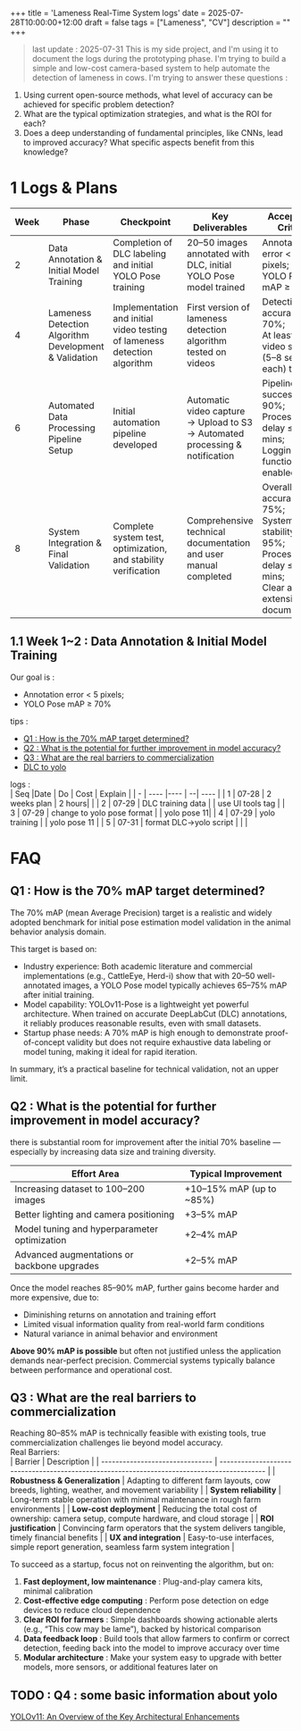 +++
title = 'Lameness Real-Time System logs'
date = 2025-07-28T10:00:00+12:00
draft = false
tags = ["Lameness", "CV"]
description = ""
+++
> last update : 2025-07-31
This is my side project, and I'm using it to document the logs during the prototyping phase. I'm trying to build a simple and low-cost camera-based system to help automate the detection of lameness in cows. I'm trying to answer these questions :   
1. Using current open-source methods, what level of accuracy can be achieved for specific problem detection?  
2. What are the typical optimization strategies, and what is the ROI for each?
3. Does a deep understanding of fundamental principles, like CNNs, lead to improved accuracy? What specific aspects benefit from this knowledge?   


# 1 Logs & Plans 
| Week | Phase | Checkpoint| Key Deliverables| Acceptance Criteria |
| ---- | ----------------------------------------------------- | ------------------------------------------------------------------------ | ---------------------------------------------------------------------------- | ----------------------------------------------------------------------------------------------------------------------- |
| 2    | Data Annotation & Initial Model Training              | Completion of DLC labeling and initial YOLO Pose training                | 20–50 images annotated with DLC, initial YOLO Pose model trained             | Annotation error < 5 pixels;<br>YOLO Pose mAP ≥ 70%                                                                     |
| 4    | Lameness Detection Algorithm Development & Validation | Implementation and initial video testing of lameness detection algorithm | First version of lameness detection algorithm tested on videos               | Detection accuracy ≥ 70%;<br>At least 10 video samples (5–8 seconds each) tested                                        |
| 6    | Automated Data Processing Pipeline Setup              | Initial automation pipeline developed                                    | Automatic video capture → Upload to S3 → Automated processing & notification | Pipeline success rate ≥ 90%;<br>Processing delay ≤ 10 mins;<br>Logging functionality enabled                            |
| 8    | System Integration & Final Validation                 | Complete system test, optimization, and stability verification           | Comprehensive technical documentation and user manual completed              | Overall accuracy ≥ 75%;<br>System stability ≥ 95%;<br>Processing delay ≤ 10 mins;<br>Clear and extensible documentation |


## 1.1 Week 1~2 : Data Annotation & Initial Model Training
Our goal is : 
* Annotation error < 5 pixels;
* YOLO Pose mAP ≥ 70% 

tips :  
* [Q1 : How is the 70% mAP target determined?](#q1--how-is-the-70-map-target-determined)
* [Q2 : What is the potential for further improvement in model accuracy? ](#q2--what-is-the-potential-for-further-improvement-in-model-accuracy)
* [Q3 : What are the real barriers to commercialization](#q3--what-are-the-real-barriers-to-commercialization)
* [DLC to yolo](/posts/2025-07-29-dlc-to-yolo/)

logs :   
| Seq |Date | Do | Cost | Explain |
| - | ---- |---- | --| ---- |
| 1 | 07-28 | 2 weeks plan | 2 hours| |
| 2 |  07-29 | DLC training data  |  | use UI tools tag |
| 3 |  07-29 | change to yolo pose format  |  | yolo pose 11|
| 4 |  07-29 | yolo training  |  | yolo pose 11 |
| 5 |  07-31 |  format DLC->yolo script |  |  |

# FAQ

## Q1 : How is the 70% mAP target determined?
The 70% mAP (mean Average Precision) target is a realistic and widely adopted benchmark for initial pose estimation model validation in the animal behavior analysis domain.

This target is based on:

* Industry experience: Both academic literature and commercial implementations (e.g., CattleEye, Herd-i) show that with 20–50 well-annotated images, a YOLO Pose model typically achieves 65–75% mAP after initial training.
* Model capability: YOLOv11-Pose is a lightweight yet powerful architecture. When trained on accurate DeepLabCut (DLC) annotations, it reliably produces reasonable results, even with small datasets.
* Startup phase needs: A 70% mAP is high enough to demonstrate proof-of-concept validity but does not require exhaustive data labeling or model tuning, making it ideal for rapid iteration.

In summary, it’s a practical baseline for technical validation, not an upper limit.

## Q2 : What is the potential for further improvement in model accuracy?  
there is substantial room for improvement after the initial 70% baseline — especially by increasing data size and training diversity.  

| Effort Area                                  | Typical Improvement       |
| -------------------------------------------- | ------------------------- |
| Increasing dataset to 100–200 images         | +10–15% mAP (up to \~85%) |
| Better lighting and camera positioning       | +3–5% mAP                 |
| Model tuning and hyperparameter optimization | +2–4% mAP                 |
| Advanced augmentations or backbone upgrades  | +2–5% mAP                 |

Once the model reaches 85–90% mAP, further gains become harder and more expensive, due to:  
* Diminishing returns on annotation and training effort
* Limited visual information quality from real-world farm conditions
* Natural variance in animal behavior and environment

**Above 90% mAP is possible** but often not justified unless the application demands near-perfect precision. Commercial systems typically balance between performance and operational cost.

## Q3 : What are the real barriers to commercialization
Reaching 80–85% mAP is technically feasible with existing tools, true commercialization challenges lie beyond model accuracy.  
Real Barriers:  
| Barrier                         | Description                                                                                 |
| ------------------------------- | ------------------------------------------------------------------------------------------- |
| **Robustness & Generalization** | Adapting to different farm layouts, cow breeds, lighting, weather, and movement variability |
| **System reliability**          | Long-term stable operation with minimal maintenance in rough farm environments              |
| **Low-cost deployment**         | Reducing the total cost of ownership: camera setup, compute hardware, and cloud storage     |
| **ROI justification**           | Convincing farm operators that the system delivers tangible, timely financial benefits      |
| **UX and integration**          | Easy-to-use interfaces, simple report generation, seamless farm system integration          |

To succeed as a startup, focus not on reinventing the algorithm, but on:  
1. **Fast deployment, low maintenance** : Plug-and-play camera kits, minimal calibration
2. **Cost-effective edge computing** : Perform pose detection on edge devices to reduce cloud dependence
3. **Clear ROI for farmers** : Simple dashboards showing actionable alerts (e.g., “This cow may be lame”), backed by historical comparison
4. **Data feedback loop** : Build tools that allow farmers to confirm or correct detection, feeding back into the model to improve accuracy over time
5. **Modular architecture** : Make your system easy to upgrade with better models, more sensors, or additional features later on


## TODO : Q4 : some basic information about yolo


[YOLOv11: An Overview of the Key Architectural Enhancements](https://arxiv.org/html/2410.17725v1)